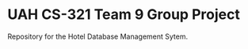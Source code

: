 # UAH CS-321 Team 9 Group Project
 Repository for the Hotel Database Management Sytem.

<!-- Just for neatness sake lets outline a program description here after its complete.  -->
